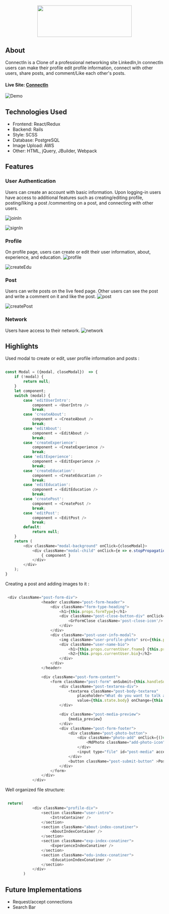 # <p align="center"><img src="https://github.com/Kirti-Harode/ConnectIn/blob/main/app/assets/images/logo_alpha.png" width="300" height="100" /></p>


## About
ConnectIn is a Clone of a professional networking site LinkedIn,In connectIn users can make their profile edit profile information, connect with other users, share posts, and comment/Like each other's posts.


#### Live Site: [ConnectIn](https://connectedin.herokuapp.com/#/)

![Demo](app/assets/images/ConnectIn-Demo.gif)

## Technologies Used
* Frontend: React/Redux
* Backend: Rails
* Style: SCSS
* Database: PostgreSQL
* Image Upload: AWS
* Other: HTML, jQuery, JBuilder, Webpack

## Features

### User Authentication
Users can create an account with basic information. Upon logging-in users have access to additional features such as creating/editing profile, posting/liking a post /commenting on a post, and connecting with other users.

![joinIn](app/assets/images/joinIn.png)

![signIn](app/assets/images/signin_page.png)


### Profile
On profile page, users can create or edit their user information, about, experience, and education.
![profile](app/assets/images/userProfile.png)

![createEdu](app/assets/images/createEdu.png)

### Post
Users can write posts on the live feed page. Other users can see the post and write a comment on it and like the post.
![post](app/assets/images/feed.png)

![createPost](app/assets/images/create_post.png)

### Network
Users have access to their network.
![network](app/assets/images/network.png)

## Highlights 
  Used modal to create or edit, user profile information and  posts :

```js

const Modal = ({modal, closeModal})  => {
    if (!modal) {
        return null;
    }
    let component;
    switch (modal) {
        case 'editUserIntro':
            component = <UserIntro />
            break;
        case 'createAbout':
            component = <CreateAbout />
            break;
        case 'editAbout':
            component = <EditAbout />
            break;
        case 'createExperience':
            component = <CreateExperience />
            break;
        case 'editExperience':
            component = <EditExperience />
            break;
        case 'createEducation':
            component = <CreateEducation />
            break;
        case 'editEducation':
            component = <EditEducation />
            break;
        case 'createPost':
            component = <CreatePost />
            break;
        case 'editPost':
            component = <EditPost />
            break;
        default:
            return null;
    }
    return (
        <div className="modal-background" onClick={closeModal}>
            <div className="modal-child" onClick={e => e.stopPropagation()}>
                { component }
            </div>
        </div>
    );
}

```
Creating a post and adding images to it : 

```js

 <div className="post-form-div">
                <header className="post-form-header">
                    <div className="form-type-heading">
                        <h1>{this.props.formType}</h1>
                        <div className="post-close-button-div" onClick={()=> this.props.closeModal()}> 
                            <GrFormClose className='post-close-icon'/>
                        </div>
                    </div>
                    <div className="post-user-info-modal">
                        <img className="user-profile-photo" src={this.props.currentUser.profilePhotoUrl || window.defaultProfile} />
                        <div className="user-name-bio">
                            <h1>{this.props.currentUser.fname} {this.props.currentUser.lname}</h1>
                            <h2>{this.props.currentUser.bio}</h2>
                        </div>
                    </div>
                </header>

                <div className="post-form-content">
                    <form className="post-form" onSubmit={this.handleSubmit}>
                        <div className="post-textarea-div">
                            <textarea className="post-body-textarea" 
                                placeholder="What do you want to talk about?" 
                                value={this.state.body} onChange={this.updateInput('body')} />
                        </div>

                        <div className="post-media-preview">
                            {media_preview}
                        </div>
                        <div className="post-form-footer">
                            <div className="post-photo-button">
                                <div className="photo-add" onClick={()=> this.openFileLoader}>
                                    <MdPhoto className="add-photo-icon"/>
                                </div>
                                <input type="file" id="post-media" accept='image/*' onChange={this.handleFile} />
                            </div>
                            <button className="post-submit-button" >Post</button>
                        </div>
                    </form>
                </div>
            </div>

```       

Well organized file structure:

```js 

 return(
            <div className="profile-div">
                <section className="user-intro">
                    <IntroContainer />
                </section>
                <section className="about-index-conatiner">
                    <AboutIndexContainer />
                </section>
                <section className="exp-index-conatiner">
                    <ExperienceIndexConatiner />
                </section>
                <section className="edu-index-conatiner">
                    <EducationIndexConatiner />
                </section>
            </div>
        )

```
## Future Implementations
* Request/accept connections
* Search Bar
